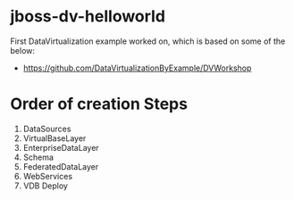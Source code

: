 jboss-dv-helloworld
========================
First DataVirtualization example worked on, which is based on some of the below:

- https://github.com/DataVirtualizationByExample/DVWorkshop

Order of creation Steps
========================
1. DataSources
2. VirtualBaseLayer
3. EnterpriseDataLayer
4. Schema
5. FederatedDataLayer
6. WebServices
7. VDB Deploy